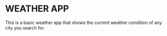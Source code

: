 # WEATHER APP

This is a basic weather app that shows the current weather condition of any city you search for.